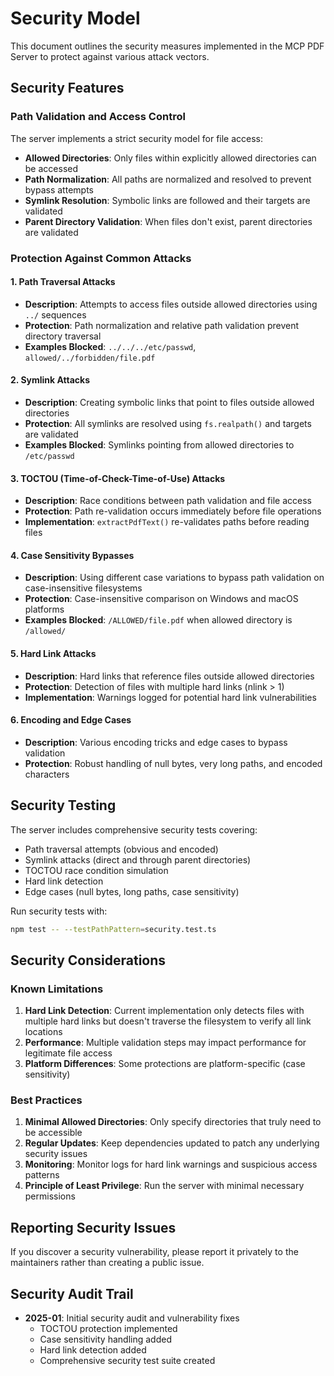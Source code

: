 # Security Model

This document outlines the security measures implemented in the MCP PDF Server to protect against various attack vectors.

## Security Features

### Path Validation and Access Control

The server implements a strict security model for file access:

- **Allowed Directories**: Only files within explicitly allowed directories can be accessed
- **Path Normalization**: All paths are normalized and resolved to prevent bypass attempts
- **Symlink Resolution**: Symbolic links are followed and their targets are validated
- **Parent Directory Validation**: When files don't exist, parent directories are validated

### Protection Against Common Attacks

#### 1. Path Traversal Attacks

- **Description**: Attempts to access files outside allowed directories using `../` sequences
- **Protection**: Path normalization and relative path validation prevent directory traversal
- **Examples Blocked**: `../../../etc/passwd`, `allowed/../forbidden/file.pdf`

#### 2. Symlink Attacks

- **Description**: Creating symbolic links that point to files outside allowed directories
- **Protection**: All symlinks are resolved using `fs.realpath()` and targets are validated
- **Examples Blocked**: Symlinks pointing from allowed directories to `/etc/passwd`

#### 3. TOCTOU (Time-of-Check-Time-of-Use) Attacks

- **Description**: Race conditions between path validation and file access
- **Protection**: Path re-validation occurs immediately before file operations
- **Implementation**: `extractPdfText()` re-validates paths before reading files

#### 4. Case Sensitivity Bypasses

- **Description**: Using different case variations to bypass path validation on case-insensitive filesystems
- **Protection**: Case-insensitive comparison on Windows and macOS platforms
- **Examples Blocked**: `/ALLOWED/file.pdf` when allowed directory is `/allowed/`

#### 5. Hard Link Attacks

- **Description**: Hard links that reference files outside allowed directories
- **Protection**: Detection of files with multiple hard links (nlink > 1)
- **Implementation**: Warnings logged for potential hard link vulnerabilities

#### 6. Encoding and Edge Cases

- **Description**: Various encoding tricks and edge cases to bypass validation
- **Protection**: Robust handling of null bytes, very long paths, and encoded characters

## Security Testing

The server includes comprehensive security tests covering:

- Path traversal attempts (obvious and encoded)
- Symlink attacks (direct and through parent directories)
- TOCTOU race condition simulation
- Hard link detection
- Edge cases (null bytes, long paths, case sensitivity)

Run security tests with:

```bash
npm test -- --testPathPattern=security.test.ts
```

## Security Considerations

### Known Limitations

1. **Hard Link Detection**: Current implementation only detects files with multiple hard links but doesn't traverse the filesystem to verify all link locations
2. **Performance**: Multiple validation steps may impact performance for legitimate file access
3. **Platform Differences**: Some protections are platform-specific (case sensitivity)

### Best Practices

1. **Minimal Allowed Directories**: Only specify directories that truly need to be accessible
2. **Regular Updates**: Keep dependencies updated to patch any underlying security issues
3. **Monitoring**: Monitor logs for hard link warnings and suspicious access patterns
4. **Principle of Least Privilege**: Run the server with minimal necessary permissions

## Reporting Security Issues

If you discover a security vulnerability, please report it privately to the maintainers rather than creating a public issue.

## Security Audit Trail

- **2025-01**: Initial security audit and vulnerability fixes
  - TOCTOU protection implemented
  - Case sensitivity handling added
  - Hard link detection added
  - Comprehensive security test suite created
